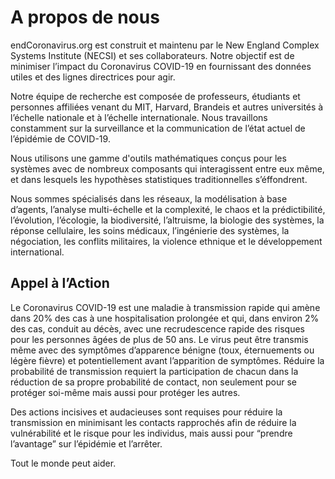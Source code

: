 # A propos de nous

endCoronavirus.org est construit et maintenu par le New England Complex Systems Institute (NECSI) et ses collaborateurs. Notre objectif est de minimiser l’impact du Coronavirus COVID-19 en fournissant des données utiles et des lignes directrices pour agir.

Notre équipe de recherche est composée de professeurs, étudiants et personnes affiliées venant du MIT, Harvard, Brandeis et autres universités à l’échelle nationale et à l’échelle internationale. Nous travaillons constamment sur la surveillance et la communication de l’état actuel de l’épidémie de COVID-19.

Nous utilisons une gamme d'outils mathématiques conçus pour les systèmes avec de nombreux composants qui interagissent entre eux même, et dans lesquels les hypothèses statistiques traditionnelles s’éffondrent.

Nous sommes spécialisés dans les réseaux, la modélisation à base d’agents, l’analyse multi-échelle et la complexité, le chaos et la prédictibilité, l’évolution, l’écologie, la biodiversité, l’altruisme, la biologie des systèmes, la réponse cellulaire, les soins médicaux, l’ingénierie des systèmes, la négociation, les conflits militaires, la violence ethnique et le développement international.

## Appel à l’Action

Le Coronavirus COVID-19 est une maladie à transmission rapide qui amène dans 20% des cas à une hospitalisation prolongée et qui, dans environ 2% des cas, conduit au décès, avec une recrudescence rapide des risques pour les personnes âgées de plus de 50 ans. Le virus peut être transmis même avec des symptômes d’apparence bénigne (toux, éternuements ou légère fièvre) et potentiellement avant l’apparition de symptômes. Réduire la probabilité de transmission requiert la participation de chacun dans la réduction de sa propre probabilité de contact, non seulement pour se protéger soi-même mais aussi pour protéger les autres.

Des actions incisives et audacieuses sont requises pour réduire la transmission en minimisant les contacts rapprochés afin de réduire la vulnérabilité et le risque pour les individus, mais aussi pour “prendre l’avantage” sur l’épidémie et l’arrêter.

Tout le monde peut aider.
